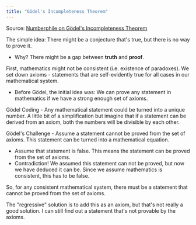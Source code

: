 ```yaml
---
title: "Gödel's Incompleteness Theorem"
---
```
Source: [Numberphile on Gödel's Incompleteness Theorem](https://www.youtube.com/watch?v=O4ndIDcDSGc)

The simple idea: There might be a conjecture that's true, but there is no way to prove it.
- Why? There might be a gap between **truth** and **proof**.

First, mathematics might not be consistent (i.e. existence of paradoxes). We set down axioms - statements that are self-evidently true for all cases in our mathematical system.
- Before Gödel, the initial idea was: We can prove any statement in mathematics if we have a strong enough set of axioms.

Gödel Coding - Any mathematical statement could be turned into a unique number. A little bit of a simplification but imagine that if a statement can be derived from an axiom, both the numbers will be divisible by each other.

Gödel's Challenge - Assume a statement cannot be proved from the set of axioms. This statement can be turned into a mathematical equation.
- Assume that statement is false. This means the statement can be proved from the set of axioms.
- Contradiction! We assumed this statement can not be proved, but now we have deduced it can be. Since we assume mathematics is consistent, this has to be false.

So, for any consistent mathematical system, there must be a statement that cannot be proved from the set of axioms.

The "regressive" solution is to add this as an axiom, but that's not really a good solution. I can still find out a statement that's not provable by the axioms.